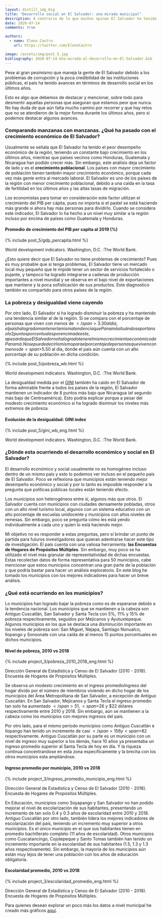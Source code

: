 ```yaml
---
layout: distill_img_big
title: "Desarrollo social en El Salvador: una mirada municipal"
description: A contrario de lo que muchos opinan El Salvador ha tenido avances en los últimos años sin embargo el desarrollo ha sido heterogéneo entre los municipios.
date: 2020-07-14
comments: true

authors:
  - name: Eleno Castro
    url: https://twitter.com/ElenoCastro

image: /assets/img/post_5.jpg
bibliography: 2020-07-14-Una-mirada-al-desarrollo-en-El-Salvador.bib
---
```


<p class="first-p"><span class="first-word">P</span>ese al gran pesimismo que maneja la gente de El Salvador debido a los problemas de corrupción y la poca credibilidad de las instituciones públicas, el país ha tenido avances en términos de desarrollo social en los últimos años.</p> 

Esto es algo que debemos de destacar y mencionar, sobre todo para desmentir aquellas personas que aseguran que estamos peor que nunca. No hay duda de que aún falta mucho camino por recorrer y que hay retos que no se atendieron de la mejor forma durante los últimos años, pero si podemos destacar algunos avances.

### Comparando manzanas con manzanas. ¿Qué ha pasado con el crecimiento económico de El Salvador?

Usualmente se señala que El Salvador ha tenido el peor desempeño económico de la región, teniendo un constante bajo crecimiento en los últimos años, mientras que países vecinos como Honduras, Guatemala y Nicaragua han podido crecer más. Sin embargo, este análisis deja un factor de lado y es el <b>crecimiento poblacional</b>. Los países con mayor crecimiento de población tienen también mayor crecimiento económico, porque cada vez más gente entra al mercado laboral. El Salvador es uno de los países de la región con menor crecimiento poblacional, debido a una caída en la tasa de fertilidad en los últimos años y las altas tasas de migración.

Los economistas para tomar en consideración este factor utilizan el crecimiento del PIB per cápita, pues no importa si el pastel se está haciendo más grande si ahora hay más personas para dividirlo. Cuando se considera este indicador, El Salvador lo ha hecho a un nivel muy similar a la región incluso por encima de países como Guatemala y Honduras<d-cite key="WDI"></d-cite>.

#### Promedio de crecimiento del PIB per capita al 2019 (%)
{% include post_5/gdp_percapita.html %}
<div class="caption">
    World development indicators. Washington, D.C. :The World Bank.
</div>

¿Esto quiere decir que El Salvador no tiene problemas de crecimiento? Pues es muy probable que si tenga problemas, El Salvador tiene un mercado local muy pequeño que le impide tener un sector de servicios fortalecido o pujante, y tampoco ha logrado integrarse a cadenas de producción importantes a nivel mundial y se observa en el bajo nivel de exportaciones que mantiene y la poca sofisticación de sus productos. Este diagnostico también es compartido para otros países de la región.

### La pobreza y desigualdad viene cayendo

Por otro lado, El Salvador si ha logrado disminuir la pobreza y ha mantenido una tendencia similar al de la región. Si se compara con el porcentaje de personas que viven con menos de <span>$</span>3.30 al día, el país ha logrado mantener la misma tendencia que Panamá situándose por tan solo 2 puntos porcentuales por encima de este, a pesar de que El Salvador no ha logrado tener el mismo crecimiento económico de Panamá. No se puede decir lo mismo para el porcentaje de personas que viven con menos de <span>$</span>5.50 al día, donde el país aún cuenta con un alto porcentaje de su población en dicha condición<d-cite key="WDI"></d-cite>.

{% include post_5/pobreza_wb.html %}
<div class="caption">
    World development indicators. Washington, D.C. :The World Bank.
</div>

La desigualdad medida por el [GINI](https://es.wikipedia.org/wiki/Coeficiente_de_Gini) también ha caído en El Salvador de forma admirable frente a todos los países de la región, El Salvador mantienen un indicador de 8 puntos más bajo que Nicaragua (el segundo más bajo de Centroamérica). Esto podría explicar porque a pesar del modesto crecimiento económico si ha logrado disminuir los niveles más extremos de pobreza<d-cite key="WDI"></d-cite>. 

#### Evolución de la desigualdad: GINI index
{% include post_5/gini_wb_eng.html %}
<div class="caption">
    World development indicators. Washington, D.C. :The World Bank.
</div>

### ¿Dónde esta ocurriendo el desarrollo económico y social en El Salvador?

El desarrollo económico y social usualmente no es homogéneo incluso dentro de un mismo país y esto lo podemos ver incluso en el pequeño país de El Salvador. Poco se reflexiona que municipios están teniendo mejor desempeño económico y social y por lo tanto es imposible responder a la pregunta que políticas públicas locales están teniendo efecto.

Los municipios son heterogéneos entre sí, algunos más que otros. El Salvador cuenta con municipios con ciudades densamente pobladas, otros con un alto nivel turismo local, algunos con un sistema educativo con un alto porcentaje de escuelas unidocente y municipios con altos niveles de remesas. Sin embargo, poco se pregunta cómo les está yendo individualmente a cada uno y quien lo está haciendo mejor.

Mi objetivo no es responder a estas preguntas, pero si brindar un punto de partida para futuros investigadores que quieran adentrarse hacer este tipo de investigación. El país cuenta con una valiosa herramienta: <b>las Encuestas de Hogares de Propósitos Múltiples</b>. Sin embargo, muy poco se ha utilizado el nivel más granular de representatividad de dichas encuestas. Estas recolectan datos de forma representativa para 50 municipios, cabe mencionar que estos municipios concentran una gran parte de la población y que podría bastar para hacer un análisis exploratorio. En este blog he tomado los municipios con los mejores indicadores para hacer un breve análisis. 

### ¿Qué está ocurriendo en los municipios?

Lo municipios han logrado bajar la pobreza como es de esperarse debido a la tendencia nacional. Los municipios que se mantienen a la cabeza son Antiguo Cuscatlán, San Salvador y Santa Tecla con 5%, 11% y 15% de pobreza respectivamente, seguidos por Mejicanos y Ayutuxtepeque.
Algunos municipios en los que se destaca una disminución importante en los niveles de pobreza son: San Miguel, Nejapa, Santiago Nonualco, Ilopango y Sonsonate con una caída de al menos 15 puntos porcentuales en dichos municipios<d-cite key="EHPM"></d-cite>.

#### Nivel de pobreza, 2010 vs 2018
{% include project_3/pobreza_2010_2018_eng.html %}
<div class="caption">
    Dirección General de Estadística y Censo de El Salvador (2010 - 2018). Encuesta de Hogares de Propósitos Múltiples.
</div>

Se observa un modesto crecimiento en el ingreso promedio<d-footnote>Ingreso del hogar divido por el número de miembros viviendo en dicho hogar</d-footnote> de los municipios del Área Metropolitana de San Salvador, a excepción de Antiguo Cuscatlán. En San Salvador, Mejicanos y Santa Tecla el ingreso promedio tan solo ha aumentado <span>$</span>51, <span>$</span>26 y <span>$</span>22 dólares respectivamente entre 2010 y 2018. Sin embargo, aún se mantienen a la cabeza como los municipios con mejores ingresos del país.

Por otro lado, para el mismo periodo municipios como Antiguo Cuscatlán e Ilopango han tenido un incremento de casi <span>$</span>156 y <span>$</span>82 respectivamente. Antiguo Cuscatlán por su parte es un municipio con un nivel de ingreso muy superior a los demás, hace 10 años ya presentaba un ingreso promedio superior al Santa Tecla de hoy en día. Y la riqueza continua concentrandose en esta zona específicamente y la brecha con los otros municipios esta ampliándose.

#### Ingreso promedio por municipio, 2010 vs 2018
{% include project_3/ingreso_promedio_municipio_eng.html %}
<div class="caption">
    Dirección General de Estadística y Censo de El Salvador (2010 - 2018). Encuesta de Hogares de Propósitos Múltiples.
</div>

En Educación, municipios como Soyapango y San Salvador no han podido mejorar el nivel de escolarización de sus habitantes, presentando un incremento de tan solo 0.4 y 0.3 años de escolaridad entre 2010 y 2018. Antiguo Cuscatlán por otro lado, también lidera los mejores indicadores de escolarización del país, teniendo un incremento muy superior a otros municipios. Es el único municipio en el que sus habitantes tienen en promedio bachillerato completo (11 años de escolaridad). Otros municipios como Cuscatancingo, Cojutepeque y Santo Tomas también han tenido un incremento importante en la escolaridad de sus habitantes (1.5, 1.3 y 1.3 años respectivamente). Sin embargo, la mayoría de los municipios aún están muy lejos de tener una población con los años de educación obligatoria. 

#### Escolaridad promedio, 2010 vs 2018
{% include project_3/escolaridad_promedio_eng.html %}
<div class="caption">
    Dirección General de Estadística y Censo de El Salvador (2010 - 2018). Encuesta de Hogares de Propósitos Múltiples.
</div>

Para quienes desean explorar un poco más los datos a nivel municipal he creado más gráficos [aquí](https://www.elenocastro.com/projects/3_Indicadores%20municipales/).
